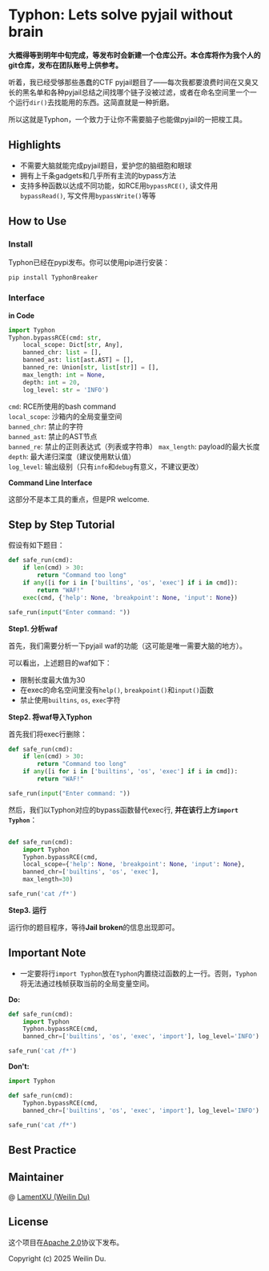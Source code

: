 # Typhon: Lets solve pyjail without brain

**大概得等到明年中旬完成，等发布时会新建一个仓库公开。本仓库将作为我个人的git仓库，发布在团队账号上供参考。**

听着，我已经受够那些愚蠢的CTF pyjail题目了——每次我都要浪费时间在又臭又长的黑名单和各种pyjail总结之间找哪个链子没被过滤，或者在命名空间里一个一个运行`dir()`去找能用的东西。这简直就是一种折磨。

所以这就是Typhon，一个致力于让你不需要脑子也能做pyjail的一把梭工具。

## Highlights

- 不需要大脑就能完成pyjail题目，爱护您的脑细胞和眼球
- 拥有上千条gadgets和几乎所有主流的bypass方法
- 支持多种函数以达成不同功能，如RCE用`bypassRCE()`, 读文件用`bypassRead()`, 写文件用`bypassWrite()`等等

## How to Use

### Install

Typhon已经在pypi发布。你可以使用pip进行安装：

```
pip install TyphonBreaker
```

### Interface

**in Code**

```python
import Typhon
Typhon.bypassRCE(cmd: str,
    local_scope: Dict[str, Any],
    banned_chr: list = [],
    banned_ast: list[ast.AST] = [],
    banned_re: Union[str, list[str]] = [],
    max_length: int = None,
    depth: int = 20,
    log_level: str = 'INFO') 
```

`cmd`: RCE所使用的bash command  
`local_scope`: 沙箱内的全局变量空间  
`banned_chr`: 禁止的字符  
`banned_ast`: 禁止的AST节点  
`banned_re`: 禁止的正则表达式（列表或字符串）
`max_length`: payload的最大长度  
`depth`: 最大递归深度（建议使用默认值）  
`log_level`: 输出级别（只有`info`和`debug`有意义，不建议更改）  

**Command Line Interface**

这部分不是本工具的重点，但是PR welcome. 

## Step by Step Tutorial

假设有如下题目：

```python
def safe_run(cmd):
    if len(cmd) > 30:
        return "Command too long"
    if any([i for i in ['builtins', 'os', 'exec'] if i in cmd]):
        return "WAF!"
    exec(cmd, {'help': None, 'breakpoint': None, 'input': None})

safe_run(input("Enter command: "))
```

**Step1. 分析waf**

首先，我们需要分析一下pyjail waf的功能（这可能是唯一需要大脑的地方）。

可以看出，上述题目的waf如下：

- 限制长度最大值为30
- 在exec的命名空间里没有`help()`, `breakpoint()`和`input()`函数
- 禁止使用`builtins`, `os`, `exec`字符

**Step2. 将waf导入Typhon**

首先我们将exec行删除：

```python
def safe_run(cmd):
    if len(cmd) > 30:
        return "Command too long"
    if any([i for i in ['builtins', 'os', 'exec'] if i in cmd]):
        return "WAF!"

safe_run(input("Enter command: "))
```

然后，我们以Typhon对应的bypass函数替代exec行, **并在该行上方`import Typhon`**：

```python

def safe_run(cmd):
    import Typhon
    Typhon.bypassRCE(cmd,
    local_scope={'help': None, 'breakpoint': None, 'input': None},
    banned_chr=['builtins', 'os', 'exec'],
    max_length=30)

safe_run('cat /f*')
```

**Step3. 运行**

运行你的题目程序，等待**Jail broken**的信息出现即可。

## Important Note

- 一定要将行`import Typhon`放在`Typhon`内置绕过函数的上一行。否则，`Typhon`将无法通过栈帧获取当前的全局变量空间。

**Do:**
```python
def safe_run(cmd):
    import Typhon
    Typhon.bypassRCE(cmd,
    banned_chr=['builtins', 'os', 'exec', 'import'], log_level='INFO')

safe_run('cat /f*')
```

**Don't:**
```python
import Typhon

def safe_run(cmd):
    Typhon.bypassRCE(cmd,
    banned_chr=['builtins', 'os', 'exec', 'import'], log_level='INFO')

safe_run('cat /f*')
```


## Best Practice

## Maintainer

@ [LamentXU (Weilin Du)](https://github.com/LamentXU123)

## License

这个项目在[Apache 2.0](https://github.com/LamentXU123/Typhon/blob/main/LICENSE)协议下发布。

Copyright (c) 2025 Weilin Du.